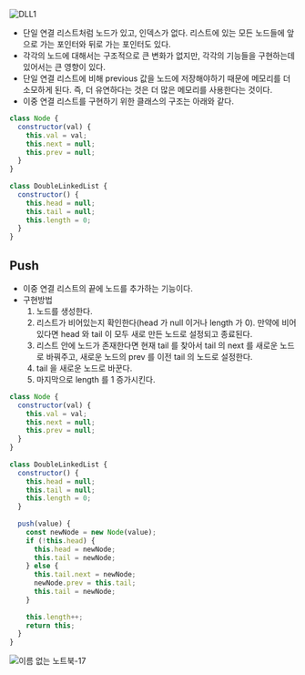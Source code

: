 ![DLL1](https://github.com/choidoorim/TIL/assets/63203480/611b4166-2488-4ff6-91e1-1d3009498ec0)
- 단일 연결 리스트처럼 노드가 있고, 인덱스가 없다. 리스트에 있는 모든 노드들에 앞으로 가는 포인터와 뒤로 가는 포인터도 있다.
- 각각의 노드에 대해서는 구조적으로 큰 변화가 없지만, 각각의 기능들을 구현하는데 있어서는 큰 영향이 있다.
- 단일 연결 리스트에 비해 previous 값을 노드에 저장해야하기 때문에 메모리를 더 소모하게 된다. 즉, 더 유연하다는 것은 더 많은 메모리를 사용한다는 것이다.
- 이중 연결 리스트를 구현하기 위한 클래스의 구조는 아래와 같다.
```javascript
class Node {  
  constructor(val) {  
    this.val = val;  
    this.next = null;  
    this.prev = null;  
  }  
}  
  
class DoubleLinkedList {  
  constructor() {  
    this.head = null;  
    this.tail = null;  
    this.length = 0;  
  }  
}
```

## Push
- 이중 연결 리스트의 끝에 노드를 추가하는 기능이다.
- 구현방법
	1. 노드를 생성한다.
	2. 리스트가 비어있는지 확인한다(head 가 null 이거나 length 가 0). 만약에 비어있다면 head 와 tail 이 모두 새로 만든 노드로 설정되고 종료된다.
	3. 리스트 안에 노드가 존재한다면 현재 tail 를 찾아서 tail 의 next 를 새로운 노드로 바꿔주고, 새로운 노드의 prev 를 이전 tail 의 노드로 설정한다.
	4. tail 을 새로운 노드로 바꾼다.
	5. 마지막으로 length 를 1 증가시킨다.
```javascript
class Node {  
  constructor(val) {  
    this.val = val;  
    this.next = null;  
    this.prev = null;  
  }  
}  
  
class DoubleLinkedList {  
  constructor() {  
    this.head = null;  
    this.tail = null;  
    this.length = 0;  
  }  
  
  push(value) {  
    const newNode = new Node(value);  
    if (!this.head) {  
      this.head = newNode;  
      this.tail = newNode;  
    } else {  
      this.tail.next = newNode;  
      newNode.prev = this.tail;  
      this.tail = newNode;  
    }  
  
    this.length++;  
    return this;  
  }  
}
```
![이름 없는 노트북-17](https://github.com/choidoorim/TIL/assets/63203480/f236db6b-14c1-458b-91b5-da81f9ebd336)

